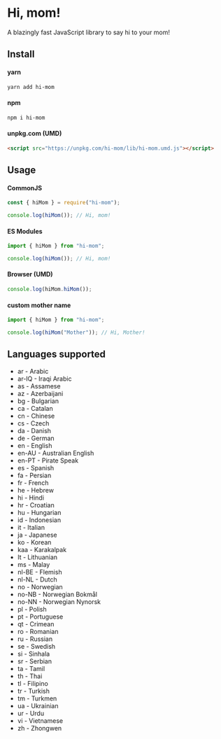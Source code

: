# Hi, mom!

A blazingly fast JavaScript library to say hi to your mom!

## Install

#### yarn

```bash
yarn add hi-mom
```

#### npm

```bash
npm i hi-mom
```

#### unpkg.com (UMD)

```html
<script src="https://unpkg.com/hi-mom/lib/hi-mom.umd.js"></script>
```

## Usage

#### CommonJS

```javascript
const { hiMom } = require("hi-mom");

console.log(hiMom()); // Hi, mom!
```

#### ES Modules

```javascript
import { hiMom } from "hi-mom";

console.log(hiMom()); // Hi, mom!
```

#### Browser (UMD)

```javascript
console.log(hiMom.hiMom());
```

#### custom mother name

```javascript
import { hiMom } from "hi-mom";

console.log(hiMom("Mother")); // Hi, Mother!
```

## Languages supported

- ar - Arabic
- ar-IQ - Iraqi Arabic
- as - Assamese
- az - Azerbaijani
- bg - Bulgarian
- ca - Catalan
- cn - Chinese
- cs - Czech
- da - Danish
- de - German
- en - English
- en-AU - Australian English
- en-PT - Pirate Speak
- es - Spanish
- fa - Persian
- fr - French
- he - Hebrew
- hi - Hindi
- hr - Croatian
- hu - Hungarian
- id - Indonesian
- it - Italian
- ja - Japanese
- ko - Korean
- kaa - Karakalpak
- lt - Lithuanian
- ms - Malay
- nl-BE - Flemish
- nl-NL - Dutch
- no - Norwegian
- no-NB - Norwegian Bokmål
- no-NN - Norwegian Nynorsk
- pl - Polish
- pt - Portuguese
- qt - Crimean
- ro - Romanian
- ru - Russian
- se - Swedish
- si - Sinhala
- sr - Serbian
- ta - Tamil
- th - Thai
- tl - Filipino
- tr - Turkish
- tm - Turkmen
- ua - Ukrainian
- ur - Urdu
- vi - Vietnamese
- zh - Zhongwen
